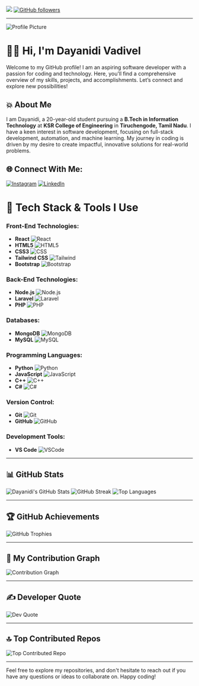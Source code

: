 [![](https://visitcount.itsvg.in/api?id=dayanidigv&icon=2&color=1)](https://visitcount.itsvg.in)
[![GitHub followers](https://img.shields.io/github/followers/dayanidigv?style=social)](https://github.com/dayanidigv?tab=followers)

---

![Profile Picture](https://avatars.githubusercontent.com/u/93707264?v=4)

# 👨‍💻 Hi, I'm Dayanidi Vadivel

Welcome to my GitHub profile! I am an aspiring software developer with a passion for coding and technology. Here, you’ll find a comprehensive overview of my skills, projects, and accomplishments. Let’s connect and explore new possibilities!

## 💥 About Me

I am Dayanidi, a 20-year-old student pursuing a **B.Tech in Information Technology** at **KSR College of Engineering** in **Tiruchengode, Tamil Nadu**. I have a keen interest in software development, focusing on full-stack development, automation, and machine learning. My journey in coding is driven by my desire to create impactful, innovative solutions for real-world problems. 

## 🌐 Connect With Me:
[![Instagram](https://img.shields.io/badge/Instagram-%23E4405F.svg?logo=Instagram&logoColor=white)](https://www.instagram.com/dayanidigv/) 
[![LinkedIn](https://img.shields.io/badge/LinkedIn-%230077B5.svg?logo=linkedin&logoColor=white)](https://www.linkedin.com/in/dayanidi-coder/)

# 🚀 Tech Stack & Tools I Use

### Front-End Technologies:
- **React** ![React](https://techstack-generator.vercel.app/react-icon.svg)
- **HTML5** ![HTML5](https://skillicons.dev/icons?i=html)
- **CSS3** ![CSS](https://skillicons.dev/icons?i=css)
- **Tailwind CSS** ![Tailwind](https://skillicons.dev/icons?i=tailwind)
- **Bootstrap** ![Bootstrap](https://skillicons.dev/icons?i=bootstrap)

### Back-End Technologies:
- **Node.js** ![Node.js](https://skillicons.dev/icons?i=nodejs)
- **Laravel** ![Laravel](https://skillicons.dev/icons?i=laravel)
- **PHP** ![PHP](https://skillicons.dev/icons?i=php)

### Databases:
- **MongoDB** ![MongoDB](https://skillicons.dev/icons?i=mongodb)
- **MySQL** ![MySQL](https://techstack-generator.vercel.app/mysql-icon.svg)

### Programming Languages:
- **Python** ![Python](https://techstack-generator.vercel.app/python-icon.svg)
- **JavaScript** ![JavaScript](https://techstack-generator.vercel.app/js-icon.svg)
- **C++** ![C++](https://techstack-generator.vercel.app/cpp-icon.svg)
- **C#** ![C#](https://techstack-generator.vercel.app/csharp-icon.svg)

### Version Control:
- **Git** ![Git](https://user-images.githubusercontent.com/25181517/192108372-f71d70ac-7ae6-4c0d-8395-51d8870c2ef0.png)
- **GitHub** ![GitHub](https://techstack-generator.vercel.app/github-icon.svg)

### Development Tools:
- **VS Code** ![VSCode](https://skillicons.dev/icons?i=vscode)

---

## 📊 GitHub Stats

![Dayanidi's GitHub Stats](https://github-readme-stats.vercel.app/api?username=dayanidigv&theme=dark&hide_border=false&include_all_commits=true&count_private=false)
![GitHub Streak](https://github-readme-streak-stats.herokuapp.com/?user=dayanidigv&theme=dark&hide_border=false)
![Top Languages](https://github-readme-stats.vercel.app/api/top-langs/?username=dayanidigv&theme=dark&hide_border=false&include_all_commits=true&count_private=false&layout=compact)

---

## 🏆 GitHub Achievements

![GitHub Trophies](https://github-profile-trophy.vercel.app/?username=dayanidigv&theme=radical&no-frame=false&no-bg=false&margin-w=4)

---

## 🔧 My Contribution Graph

![Contribution Graph](https://github-readme-activity-graph.vercel.app/graph?username=dayanidigv&theme=react-dark&hide_border=true&hide_title=false&area=true&custom_title=Contribution%20Graph)

---

## ✍️ Developer Quote

![Dev Quote](https://quotes-github-readme.vercel.app/api?type=horizontal&theme=light&quote=Code%20better,%20not%20comment.&border=true)

---

## 🔝 Top Contributed Repos

![Top Contributed Repo](https://github-contributor-stats.vercel.app/api?username=dayanidigv&limit=5&theme=tokyonight&combine_all_yearly_contributions=true)

---

Feel free to explore my repositories, and don't hesitate to reach out if you have any questions or ideas to collaborate on. Happy coding!
